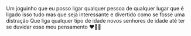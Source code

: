 Um joguinho que eu posso ligar qualquer pessoa de qualquer lugar que é ligado isso tudo mas que seja interessante e divertido como se fosse uma distração
Que liga qualquer tipo de idade novos senhores de idade até ter se duvidar esse meu pensamento
❤️🙏🤟
